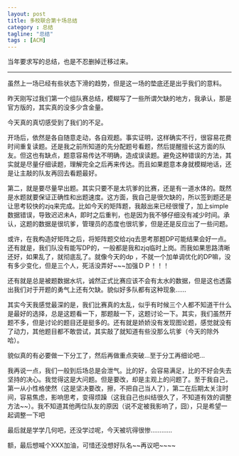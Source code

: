 ```yaml
---
layout: post
title: 多校联合第十场总结   
category : 总结
tagline: "总结"
tags : [ACM]
---
```

当年要求写的总结，也是不忍删掉迁移过来。

--------------------

虽然上一场已经有些状态下滑的趋势，但是这一场的垫底还是出乎我们的意料。

昨天刚写过我们第一个组队赛总结，模糊写了一些所谓欠缺的地方，我承认，那是官方版的，其实真的没多少含金量。

今天真的真切感受到了我们的不足。

开场后，依然是各自随意走动，各自观题。事实证明，这样确实不行，很容易花费时间重复读题。还是我之前所知道的先分配题号看题，然后提醒擅长这方面的队友。但这也有缺点，题意容易传达不明确，造成误读题。避免这种错误的方法，其实就是尽量仔细读题，理解完全之后再来传达。而且如果题意本身就模糊地话，还是让主敲的队友再回去看题最好。

第二，就是要尽量早出题。其实只要不是太坑爹的比赛，还是有一道水体的。既然是水题就要保证正确性和出题速度。这方面，我自己是很欠缺的，所以签到题还是让思考较快的zjq来完成。比如今天的矩阵题，我敲出来已经很慢了，加上simple数据错误，导致迟迟未A，即时之后重判，也是因为我不够仔细没有减少时间。承认，这题的数据是很坑爹，管理员的态度也很坑爹，但是还是反应出了一些问题。

或许，在我构造好矩阵之后，将矩阵题交给zjq去思考那题DP可能结果会好一点。还有就是，我们队没有能写DP的，一般都是我和zjq临时上岗。而我如果思路清晰还好，如果乱了，就彻底乱了。就像今天的dp ，不就一个加单调优化的DP嘛，没有多少变化，但是三个人，死活没弄好~~~加强ＤＰ！！！

还有就是总是被题数据水坑，诚然正式比赛应该不会有太水的数据，但是这也透露出我们对于开题的勇气上还有欠缺。貌似好多队都有这种现象……

其实今天我感觉最深的是，我们比赛真的太乱，似乎有时候三个人都不知道干什么是最好的选择，总是这题看一下，那题敲一下，这题讨论一下。其实，我们虽然开题不多，但是讨论的题目还是挺多的。还有就是娇娇没有发现图论题，感觉就没有了动力，其他题目都不敢尝试，其实敲了就知道有些没那么坑爹（今天的除外哈）。

貌似真的有必要做一下分工了，然后再做重点突破…至于分工再细论吧…

我再说一点，我们一般到后场总是会泄气。比的好，会容易满足，比的不好会失去坚持的决心。我觉得这是大问题。但是要改，却是主观上的问题了。至于我自己，第一从小性格使然（这是坚决要改，擦，不把自己当人了），第二在后期太关注时间，容易焦虑，影响思考，变得烦躁（这我自己也纠结很久了，不知道有效的调整方法~~）。我不知道其他两位队友的原因（说不定被我影响了，囧），只是希望一起调整一下吧

最后就是学学几何吧，还没学过呢，今天被坑得很惨…………

额，最后想喊个XXX加油，可惜还没想好队名~~再议吧~~~~
